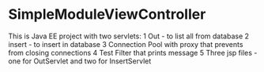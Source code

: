 # SimpleModuleViewController
This is Java EE project with two servlets: 
1 Out - to list all from database
2 insert - to insert in database
3 Connection Pool with proxy that prevents from closing connections
4 Test Filter that prints message
5 Three jsp files - one for OutServlet and two for InsertServlet
